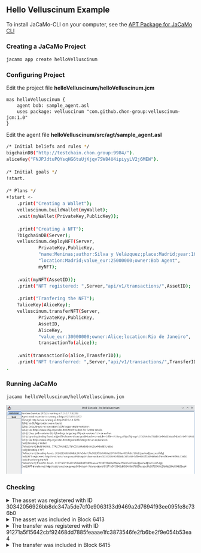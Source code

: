 ## Hello Velluscinum Example
To install JaCaMo-CLI on your computer, see the [APT Package for JaCaMo CLI](https://github.com/chon-group/dpkg-jacamo)

### Creating a JaCaMo Project
```sh
jacamo app create helloVelluscinum
```

### Configuring Project
Edit  the project file __helloVelluscinum/helloVelluscinum.jcm__
```
mas helloVelluscinum {
    agent bob: sample_agent.asl
    uses package: velluscinum "com.github.chon-group:velluscinum-jcm:1.0"    
}
```

Edit the agent file __helloVelluscinum/src/agt/sample_agent.asl__
```sh
/* Initial beliefs and rules */
bigchainDB("http://testchain.chon.group:9984/").
aliceKey("FNJPJdtuPQYsqHG6tuUjKjqv7SW84U4ipiyyLV2j6MEW").

/* Initial goals */
!start.

/* Plans */
+!start <-
	.print("Creating a Wallet");
	velluscinum.buildWallet(myWallet);
	.wait(myWallet(PrivateKey,PublicKey));
	
	.print("Creating a NFT");
	?bigchainDB(Server);
	velluscinum.deployNFT(Server,
			PrivateKey,PublicKey,
			"name:Meninas;author:Silva y Velázquez;place:Madrid;year:1656",
			"location:Madrid;value_eur:25000000;owner:Bob Agent",
			myNFT);

	.wait(myNFT(AssetID));
	.print("NFT registered: ",Server,"api/v1/transactions/",AssetID);

	.print("Tranfering the NFT");
	?aliceKey(AliceKey);
	velluscinum.transferNFT(Server,
			PrivateKey,PublicKey,
			AssetID,
			AliceKey,
			"value_eur:30000000;owner:Alice;location:Rio de Janeiro",
			transactionTo(alice));
				
	.wait(transactionTo(alice,TransferID));
	.print("NFT transferred: ",Server,"api/v1/transactions/",TransferID);
.
```

### Running JaCaMo
```sh
jacamo helloVelluscinum/helloVelluscinum.jcm
```
![](.img/outputHelloVelluscinum.png)

### Checking
<details>
<summary>The asset was registered with ID 30342056926bb8dc347a5de7cf0e9063f33d9469a2d7694f93ee095fe8c736b0  </summary>

[![](.img/asset.png)](
http://testchain.chon.group:9984/api/v1/assets/?search=30342056926bb8dc347a5de7cf0e9063f33d9469a2d7694f93ee095fe8c736b0)

</details>

<details>
<summary> The asset was included in Block 6413 </summary>

[![](.img/block_6413.png)](http://testchain.chon.group:9984/api/v1/blocks/6413)

</details>

<details>
<summary> The transfer was registered with ID 91271a5f15642cbf92468dd7885feaaae1fc3873546fe2fb6be2f9e054b53ea4 </summary>

[![](.img/transaction.png)](http://testchain.chon.group:9984/api/v1/transactions/91271a5f15642cbf92468dd7885feaaae1fc3873546fe2fb6be2f9e054b53ea4)

</details>

<details>
<summary> The transfer was included in Block 6415 </summary>

[![](.img/block_6415.png)](http://testchain.chon.group:9984/api/v1/blocks/6415)

</details>